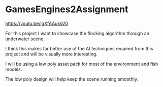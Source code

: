 # GamesEngines2Assignment

https://youtu.be/lgXfAAuksV0

For this project I want to showcase the flocking algorithm through an underwater scene.

I think this makes far better use of the AI techniques required from this project and will be visually more interesting.

I will be using a low poly asset pack for most of the environment and fish models.

The low poly design will help keep the scene running smoothly.
